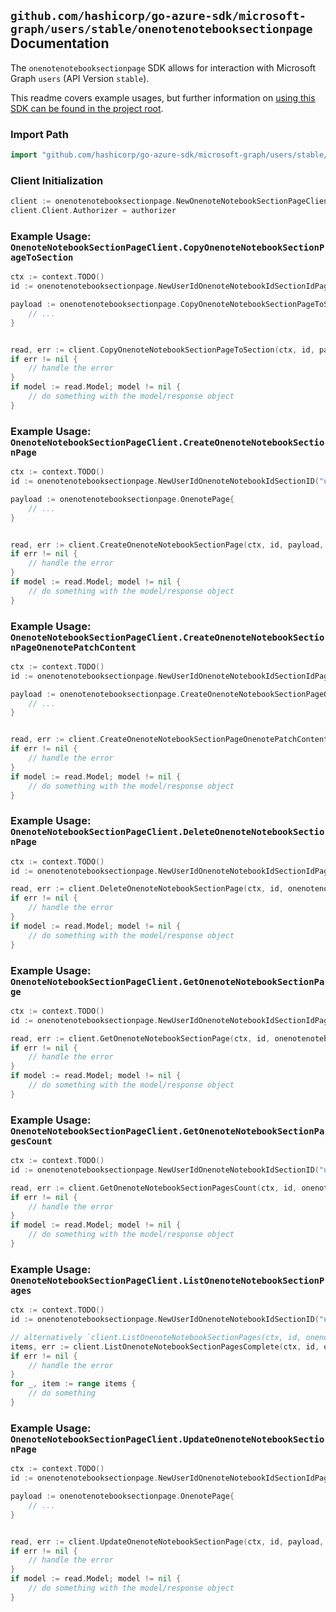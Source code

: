 
## `github.com/hashicorp/go-azure-sdk/microsoft-graph/users/stable/onenotenotebooksectionpage` Documentation

The `onenotenotebooksectionpage` SDK allows for interaction with Microsoft Graph `users` (API Version `stable`).

This readme covers example usages, but further information on [using this SDK can be found in the project root](https://github.com/hashicorp/go-azure-sdk/tree/main/docs).

### Import Path

```go
import "github.com/hashicorp/go-azure-sdk/microsoft-graph/users/stable/onenotenotebooksectionpage"
```


### Client Initialization

```go
client := onenotenotebooksectionpage.NewOnenoteNotebookSectionPageClientWithBaseURI("https://graph.microsoft.com")
client.Client.Authorizer = authorizer
```


### Example Usage: `OnenoteNotebookSectionPageClient.CopyOnenoteNotebookSectionPageToSection`

```go
ctx := context.TODO()
id := onenotenotebooksectionpage.NewUserIdOnenoteNotebookIdSectionIdPageID("userId", "notebookId", "onenoteSectionId", "onenotePageId")

payload := onenotenotebooksectionpage.CopyOnenoteNotebookSectionPageToSectionRequest{
	// ...
}


read, err := client.CopyOnenoteNotebookSectionPageToSection(ctx, id, payload, onenotenotebooksectionpage.DefaultCopyOnenoteNotebookSectionPageToSectionOperationOptions())
if err != nil {
	// handle the error
}
if model := read.Model; model != nil {
	// do something with the model/response object
}
```


### Example Usage: `OnenoteNotebookSectionPageClient.CreateOnenoteNotebookSectionPage`

```go
ctx := context.TODO()
id := onenotenotebooksectionpage.NewUserIdOnenoteNotebookIdSectionID("userId", "notebookId", "onenoteSectionId")

payload := onenotenotebooksectionpage.OnenotePage{
	// ...
}


read, err := client.CreateOnenoteNotebookSectionPage(ctx, id, payload, onenotenotebooksectionpage.DefaultCreateOnenoteNotebookSectionPageOperationOptions())
if err != nil {
	// handle the error
}
if model := read.Model; model != nil {
	// do something with the model/response object
}
```


### Example Usage: `OnenoteNotebookSectionPageClient.CreateOnenoteNotebookSectionPageOnenotePatchContent`

```go
ctx := context.TODO()
id := onenotenotebooksectionpage.NewUserIdOnenoteNotebookIdSectionIdPageID("userId", "notebookId", "onenoteSectionId", "onenotePageId")

payload := onenotenotebooksectionpage.CreateOnenoteNotebookSectionPageOnenotePatchContentRequest{
	// ...
}


read, err := client.CreateOnenoteNotebookSectionPageOnenotePatchContent(ctx, id, payload, onenotenotebooksectionpage.DefaultCreateOnenoteNotebookSectionPageOnenotePatchContentOperationOptions())
if err != nil {
	// handle the error
}
if model := read.Model; model != nil {
	// do something with the model/response object
}
```


### Example Usage: `OnenoteNotebookSectionPageClient.DeleteOnenoteNotebookSectionPage`

```go
ctx := context.TODO()
id := onenotenotebooksectionpage.NewUserIdOnenoteNotebookIdSectionIdPageID("userId", "notebookId", "onenoteSectionId", "onenotePageId")

read, err := client.DeleteOnenoteNotebookSectionPage(ctx, id, onenotenotebooksectionpage.DefaultDeleteOnenoteNotebookSectionPageOperationOptions())
if err != nil {
	// handle the error
}
if model := read.Model; model != nil {
	// do something with the model/response object
}
```


### Example Usage: `OnenoteNotebookSectionPageClient.GetOnenoteNotebookSectionPage`

```go
ctx := context.TODO()
id := onenotenotebooksectionpage.NewUserIdOnenoteNotebookIdSectionIdPageID("userId", "notebookId", "onenoteSectionId", "onenotePageId")

read, err := client.GetOnenoteNotebookSectionPage(ctx, id, onenotenotebooksectionpage.DefaultGetOnenoteNotebookSectionPageOperationOptions())
if err != nil {
	// handle the error
}
if model := read.Model; model != nil {
	// do something with the model/response object
}
```


### Example Usage: `OnenoteNotebookSectionPageClient.GetOnenoteNotebookSectionPagesCount`

```go
ctx := context.TODO()
id := onenotenotebooksectionpage.NewUserIdOnenoteNotebookIdSectionID("userId", "notebookId", "onenoteSectionId")

read, err := client.GetOnenoteNotebookSectionPagesCount(ctx, id, onenotenotebooksectionpage.DefaultGetOnenoteNotebookSectionPagesCountOperationOptions())
if err != nil {
	// handle the error
}
if model := read.Model; model != nil {
	// do something with the model/response object
}
```


### Example Usage: `OnenoteNotebookSectionPageClient.ListOnenoteNotebookSectionPages`

```go
ctx := context.TODO()
id := onenotenotebooksectionpage.NewUserIdOnenoteNotebookIdSectionID("userId", "notebookId", "onenoteSectionId")

// alternatively `client.ListOnenoteNotebookSectionPages(ctx, id, onenotenotebooksectionpage.DefaultListOnenoteNotebookSectionPagesOperationOptions())` can be used to do batched pagination
items, err := client.ListOnenoteNotebookSectionPagesComplete(ctx, id, onenotenotebooksectionpage.DefaultListOnenoteNotebookSectionPagesOperationOptions())
if err != nil {
	// handle the error
}
for _, item := range items {
	// do something
}
```


### Example Usage: `OnenoteNotebookSectionPageClient.UpdateOnenoteNotebookSectionPage`

```go
ctx := context.TODO()
id := onenotenotebooksectionpage.NewUserIdOnenoteNotebookIdSectionIdPageID("userId", "notebookId", "onenoteSectionId", "onenotePageId")

payload := onenotenotebooksectionpage.OnenotePage{
	// ...
}


read, err := client.UpdateOnenoteNotebookSectionPage(ctx, id, payload, onenotenotebooksectionpage.DefaultUpdateOnenoteNotebookSectionPageOperationOptions())
if err != nil {
	// handle the error
}
if model := read.Model; model != nil {
	// do something with the model/response object
}
```
